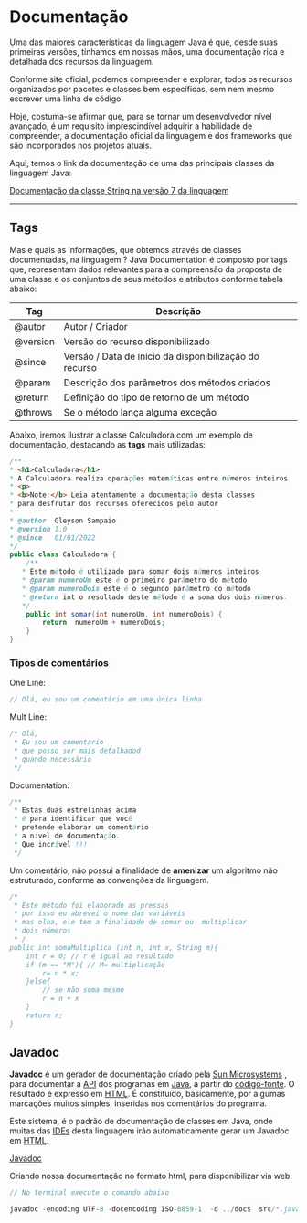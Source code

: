 # Documentação
Uma das maiores características da linguagem Java é que, desde suas primeiras versões, tínhamos em nossas mãos, uma documentação rica e detalhada dos recursos da linguagem.

Conforme site oficial, podemos compreender e explorar, todos os recursos organizados por pacotes e classes bem específicas, sem nem mesmo escrever uma linha de código.

Hoje, costuma-se afirmar que, para se tornar um desenvolvedor nível avançado, é um requisito imprescindível adquirir a habilidade de compreender, a documentação oficial da linguagem e dos frameworks que são incorporados nos projetos atuais.

Aqui, temos o link da documentação de uma das principais classes da linguagem Java:

[Documentação da classe String na versão 7 da linguagem](https://docs.oracle.com/javase/7/docs/api/java/lang/String.html)

---

## Tags
Mas e quais as informações, que obtemos através de classes documentadas, na linguagem ? Java Documentation é composto por tags que, representam dados relevantes para a compreensão da proposta de uma classe e os conjuntos de seus métodos e atributos conforme tabela abaixo:

| Tag | Descrição |
| --- | --- |
| @autor | Autor / Criador |
| @version | Versão do recurso disponibilizado |
| @since | Versão / Data de início da disponibilização do recurso |
| @param | Descrição dos parâmetros dos métodos criados |
| @return | Definição do tipo de retorno de um método |
| @throws | Se o método lança alguma exceção |

Abaixo, iremos ilustrar a classe Calculadora com um exemplo de documentação, destacando as **tags** mais utilizadas:

```java
/**
* <h1>Calculadora</h1>
* A Calculadora realiza operações matemáticas entre números inteiros
* <p>
* <b>Note:</b> Leia atentamente a documentação desta classes
* para desfrutar dos recursos oferecidos pelo autor
*
* @author  Gleyson Sampaio
* @version 1.0
* @since   01/01/2022
*/
public class Calculadora {
    /**
   * Este método é utilizado para somar dois números inteiros
   * @param numeroUm este é o primeiro parâmetro do método
   * @param numeroDois este é o segundo parâmetro do método
   * @return int o resultado deste método é a soma dos dois números.
   */
    public int somar(int numeroUm, int numeroDois) {
        return  numeroUm + numeroDois;
    }
}
```

### Tipos de comentários

One Line:

```java
// Olá, eu sou um comentário em uma única linha
```

Mult Line:

```java
/* Olá,
 * Eu sou um comentario
 * que posso ser mais detalhadod
 * quando necessário
 */
```

Documentation:

```java
/** 
 * Estas duas estrelinhas acima
 * é para identificar que você
 * pretende elaborar um comentário
 * a nível de documentação.
 * Que incrível !!!
 */
```
Um comentário, não possui a finalidade de **amenizar** um algoritmo não estruturado, conforme as convenções da linguagem.

```java
/*
 * Este método foi elaborado as pressas
 * por isso eu abrevei o nome das variáveis
 * mas olha, ele tem a finalidade de somar ou  multiplicar
 * dois números
 * /
public int somaMultiplica (int n, int x, String m){
    int r = 0; // r é igual ao resultado
    if (m == "M"){ // M= multiplicação
        r= n * x;
    }else{
        // se não soma mesmo
        r = n + x
    }
    return r;
}
```

## Javadoc

**Javadoc** é um gerador de documentação criado pela [Sun Microsystems](https://pt.wikipedia.org/wiki/Sun_Microsystems) , para documentar a [API](https://pt.wikipedia.org/wiki/API) dos programas em [Java](https://pt.wikipedia.org/wiki/Linguagem_de_programa%C3%A7%C3%A3o_Java), a partir do [código-fonte](https://pt.wikipedia.org/wiki/C%C3%B3digo-fonte). O resultado é expresso em [HTML](https://pt.wikipedia.org/wiki/HTML). É constituído, basicamente, por algumas marcações muitos simples, inseridas nos comentários do programa.

Este sistema, é o padrão de documentação de classes em Java, onde muitas das [IDEs](https://pt.wikipedia.org/wiki/Ambiente_de_desenvolvimento_integrado) desta linguagem irão automaticamente gerar um Javadoc em [HTML](https://pt.wikipedia.org/wiki/HTML).

[Javadoc](https://pt.wikipedia.org/wiki/Javadoc)

Criando nossa documentação no formato html, para disponibilizar via web.

```java
// No terminal execute o comando abaixo

javadoc -encoding UTF-8 -docencoding ISO-8859-1  -d ../docs  src/*.java
```